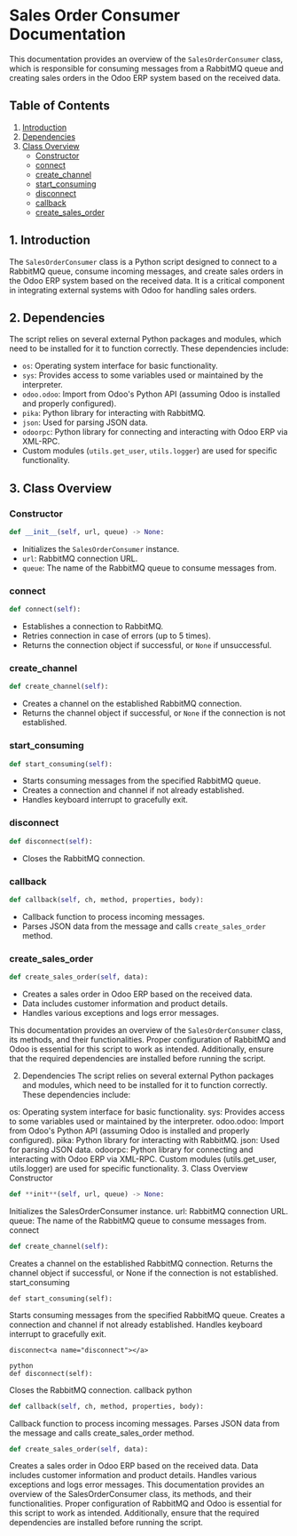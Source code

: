 # Sales Order Consumer Documentation

This documentation provides an overview of the `SalesOrderConsumer` class, which is responsible for consuming messages from a RabbitMQ queue and creating sales orders in the Odoo ERP system based on the received data.

## Table of Contents

1. [Introduction](#introduction)
2. [Dependencies](#dependencies)
3. [Class Overview](#class-overview)
   - [Constructor](#constructor)
   - [connect](#connect)
   - [create_channel](#create-channel)
   - [start_consuming](#start-consuming)
   - [disconnect](#disconnect)
   - [callback](#callback)
   - [create_sales_order](#create-sales-order)

## 1. Introduction<a name="introduction"></a>

The `SalesOrderConsumer` class is a Python script designed to connect to a RabbitMQ queue, consume incoming messages, and create sales orders in the Odoo ERP system based on the received data. It is a critical component in integrating external systems with Odoo for handling sales orders.

## 2. Dependencies<a name="dependencies"></a>

The script relies on several external Python packages and modules, which need to be installed for it to function correctly. These dependencies include:

- `os`: Operating system interface for basic functionality.
- `sys`: Provides access to some variables used or maintained by the interpreter.
- `odoo.odoo`: Import from Odoo's Python API (assuming Odoo is installed and properly configured).
- `pika`: Python library for interacting with RabbitMQ.
- `json`: Used for parsing JSON data.
- `odoorpc`: Python library for connecting and interacting with Odoo ERP via XML-RPC.
- Custom modules (`utils.get_user`, `utils.logger`) are used for specific functionality.

## 3. Class Overview<a name="class-overview"></a>

### Constructor<a name="constructor"></a>

```python
def __init__(self, url, queue) -> None:
```

- Initializes the `SalesOrderConsumer` instance.
- `url`: RabbitMQ connection URL.
- `queue`: The name of the RabbitMQ queue to consume messages from.

### connect<a name="connect"></a>

```python
def connect(self):
```

- Establishes a connection to RabbitMQ.
- Retries connection in case of errors (up to 5 times).
- Returns the connection object if successful, or `None` if unsuccessful.

### create_channel<a name="create-channel"></a>

```python
def create_channel(self):
```

- Creates a channel on the established RabbitMQ connection.
- Returns the channel object if successful, or `None` if the connection is not established.

### start_consuming<a name="start-consuming"></a>

```python
def start_consuming(self):
```

- Starts consuming messages from the specified RabbitMQ queue.
- Creates a connection and channel if not already established.
- Handles keyboard interrupt to gracefully exit.

### disconnect<a name="disconnect"></a>

```python
def disconnect(self):
```

- Closes the RabbitMQ connection.

### callback<a name="callback"></a>

```python
def callback(self, ch, method, properties, body):
```

- Callback function to process incoming messages.
- Parses JSON data from the message and calls `create_sales_order` method.

### create_sales_order<a name="create-sales-order"></a>

```python
def create_sales_order(self, data):
```

- Creates a sales order in Odoo ERP based on the received data.
- Data includes customer information and product details.
- Handles various exceptions and logs error messages.

This documentation provides an overview of the `SalesOrderConsumer` class, its methods, and their functionalities. Proper configuration of RabbitMQ and Odoo is essential for this script to work as intended. Additionally, ensure that the required dependencies are installed before running the script.

2. Dependencies<a name="dependencies"></a>
   The script relies on several external Python packages and modules, which need to be installed for it to function correctly. These dependencies include:

os: Operating system interface for basic functionality.
sys: Provides access to some variables used or maintained by the interpreter.
odoo.odoo: Import from Odoo's Python API (assuming Odoo is installed and properly configured).
pika: Python library for interacting with RabbitMQ.
json: Used for parsing JSON data.
odoorpc: Python library for connecting and interacting with Odoo ERP via XML-RPC.
Custom modules (utils.get_user, utils.logger) are used for specific functionality. 3. Class Overview<a name="class-overview"></a>
Constructor<a name="constructor"></a>

```python
def **init**(self, url, queue) -> None:
```
Initializes the SalesOrderConsumer instance.
url: RabbitMQ connection URL.
queue: The name of the RabbitMQ queue to consume messages from.
connect<a name="connect"></a>

```python
def create_channel(self):
```
Creates a channel on the established RabbitMQ connection.
Returns the channel object if successful, or None if the connection is not established.
start_consuming<a name="start-consuming"></a>

```
def start_consuming(self):
```

Starts consuming messages from the specified RabbitMQ queue.
Creates a connection and channel if not already established.
Handles keyboard interrupt to gracefully exit.
```
disconnect<a name="disconnect"></a>
```
```
python
def disconnect(self):
```
Closes the RabbitMQ connection.
callback<a name="callback"></a>
python

```python
def callback(self, ch, method, properties, body):
```

Callback function to process incoming messages.
Parses JSON data from the message and calls create_sales_order method.

```python
def create_sales_order(self, data):
```
Creates a sales order in Odoo ERP based on the received data.
Data includes customer information and product details.
Handles various exceptions and logs error messages.
This documentation provides an overview of the SalesOrderConsumer class, its methods, and their functionalities. Proper configuration of RabbitMQ and Odoo is essential for this script to work as intended. Additionally, ensure that the required dependencies are installed before running the script.
